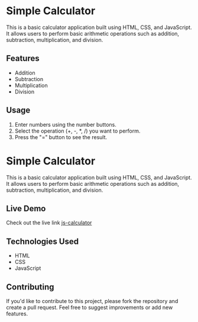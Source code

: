 # Simple Calculator

This is a basic calculator application built using HTML, CSS, and JavaScript. It allows users to perform basic arithmetic operations such as addition, subtraction, multiplication, and division.

## Features

- Addition
- Subtraction
- Multiplication
- Division

## Usage

1. Enter numbers using the number buttons.
2. Select the operation (+, -, \*, /) you want to perform.
3. Press the "=" button to see the result.

# Simple Calculator

This is a basic calculator application built using HTML, CSS, and JavaScript. It allows users to perform basic arithmetic operations such as addition, subtraction, multiplication, and division.

## Live Demo

Check out the live link [js-calculator](https://js-calculator-1stm.vercel.app/)

## Technologies Used

- HTML
- CSS
- JavaScript

## Contributing

If you'd like to contribute to this project, please fork the repository and create a pull request. Feel free to suggest improvements or add new features.
